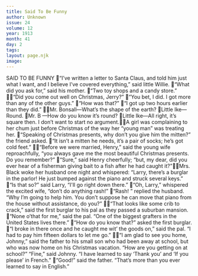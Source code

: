 ```yaml
---
title: Said To Be Funny
author: Unknown
issue: 24
volume: 12
year: 1913
month: 41
day: 2
tags:
layout: page.njk
image:
---
```

SAID TO BE FUNNY “I’ve written a letter to Santa Claus, and told him just what I want, and I believe I’ve covered everything,” said little Willie. “What did you ask for,” said his mother. “Two toy shops and a candy store.” “Did you come out well on Christmas, Jerry?” “You bet, I did. I got more than any of the other guys.” “How was that?” “I got up two hours earlier than they did.” Mr. Bonsall—What’s the shape of the earth? Little Ike—Round. Mr. B —How do you know it’s round? Little Ike—All right, it’s square then. I don’t want to start no argument.A girl was complaining to her chum just before Christmas of the way her “young man” was treating her. “Speaking of Christmas presents, why don’t you give him the mitten?” the friend asked. “It isn’t a mitten he needs, it’s a pair of socks; he’s got cold feet.” “Before we were married, Henry,” said the young wife reproachfully, “you always gave me the most beautiful Christmas presents. Do you remember?” “Sure,” said Henry cheerfully; “but, my dear, did you ever hear of a fisherman giving bait to a fish after he had caught it?”Mrs. Black woke her husband one night and whispered: “Larry, there’s a burglar in the parlor! He just bumped against the piano and struck several keys.” “Is that so?” said Larry, “I'll go right down there.” “Oh, Larry,” whispered the excited wife, “don’t do anything rash!” “Rash! ” replied the husband. “Why I’m going to help him. You don’t suppose he can move that piano from the house without assistance, do you?” “That looks like some crib to crack,” said the first burglar to his pal as they passed a suburban mansion. “None o’that for me,” said the pal. “One of the biggest grafters in the United States lives there.” “How do you know that?” asked the first burglar. “I broke in there once and he caught me wit’ the goods on,” said the pal. “I had to pay him fifteen dollars to let me go.” “I am glad to see you home, Johnny,” said the father to his small son who had been away at school, but who was now home on his Christmas vacation. “How are you getting on at school?” “Fine,” said Johnny. “I have learned to say ‘Thank you’ and ‘If you please’ in French.” “Good!” said the father. “That’s more than you ever learned to say in English.”
